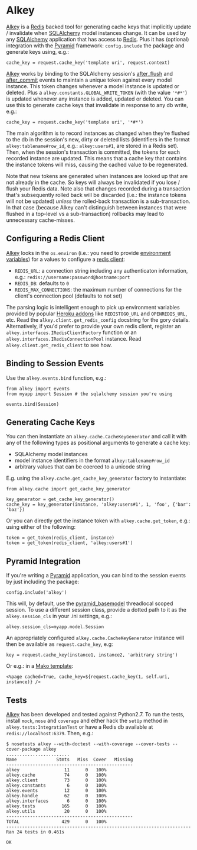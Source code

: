 # Alkey

[Alkey][] is a [Redis][] backed tool for generating cache keys that implicitly
update / invalidate when [SQLAlchemy][] model instances change. It can be used
by any [SQLAlchemy][] application that has access to [Redis][]. Plus it has
(optional) integration with the [Pyramid][] framework: `config.include` the
package and generate keys using, e.g.:

    cache_key = request.cache_key('template uri', request.context)

[Alkey][] works by binding to the SQLAlchemy session's [after_flush][] and
[after_commit][] events to maintain a unique token against every model instance.
This token changes whenever a model instance is updated or deleted. Plus a
`alkey.constants.GLOBAL_WRITE_TOKEN` (with the value `'*#*'`) is updated
whenever any instance is added, updated or deleted. You can use this to generate
cache keys that invalidate in response to any db write, e.g.:

    cache_key = request.cache_key('template uri', '*#*')

The main algorithm is to record instances as changed when they're flushed to the
db in the session's new, dirty or deleted lists (identifiers in the format
`alkey:tablename#row_id`, e.g.: `alkey:users#1`, are stored in a Redis set).
Then, when the session's transaction is committed, the tokens for each recorded
instance are updated. This means that a cache key that contains the instance
tokens will miss, causing the cached value to be regenerated.

Note that new tokens are generated when instances are looked up that are not
already in the cache. So keys will always be invalidated if you lose / flush
your Redis data. Note also that changes recorded during a transaction that's
subsequently rolled back will be discarded (i.e.: the instance tokens will not
be updated) *unless* the rolled-back transaction is a sub-transaction. In that
case (because Alkey can't distinguish between instances that were flushed in a
top-level vs a sub-transaction) rollbacks may lead to unnecessary cache-misses.

## Configuring a Redis Client

[Alkey][] looks in the `os.environ` (i.e.: you need to provide
[environment variables][]) for a values to configure a [redis client][]:

* `REDIS_URL`: a connection string including any authenticaton information, e.g.:
  `redis://username:password@hostname:port`
* `REDIS_DB`: defaults to `0`
* `REDIS_MAX_CONNECTIONS`: the maximum number of connections for the client's
  connection pool (defaults to not set)

The parsing logic is intelligent enough to pick up environment variables
provided by popular [Heroku addons][] like `REDISTOGO_URL` and `OPENREDIS_URL`,
etc. Read the `alkey.client.get_redis_config` docstring for the gory details.
Alternatively, if you'd prefer to provide your own redis client, register an `alkey.interfaces.IRedisClientFactory` function or an
`alkey.interfaces.IRedisConnectionPool` instance. Read 
`alkey.client.get_redis_client` to see how.

## Binding to Session Events

Use the `alkey.events.bind` function, e.g.:
    
    from alkey import events
    from myapp import Session # the sqlalchemy session you're using
    
    events.bind(Session)

## Generating Cache Keys

You can then instantiate an `alkey.cache.CacheKeyGenerator` and call it with
any of the following types as positional arguments to generate a cache key:

* SQLAlchemy model instances
* model instance identifiers in the format `alkey:tablename#row_id`
* arbitrary values that can be coerced to a unicode string

E.g. using the `alkey.cache.get_cache_key_generator` factory to instantiate:

    from alkey.cache import get_cache_key_generator
    
    key_generator = get_cache_key_generator()
    cache_key = key_generator(instance, 'alkey:users#1', 1, 'foo', {'bar': 'baz'})

Or you can directly get the instance token with `alkey.cache.get_token`, e.g.: using
either of the following:

    token = get_token(redis_client, instance)
    token = get_token(redis_client, 'alkey:users#1')

## Pyramid Integration

If you're writing a [Pyramid][] application, you can bind to the session events
by just including the package:

    config.include('alkey')

This will, by default, use the [pyramid_basemodel][] threadlocal scoped session.
To use a different session class, provide a dotted path to it as the
`alkey.session_cls` in your .ini settings, e.g.:

    alkey.session_cls=myapp.model.Session

An appropriately configured `alkey.cache.CacheKeyGenerator` instance will then
be available as ``request.cache_key``, e.g:

    key = request.cache_key(instance1, instance2, 'arbitrary string')

Or e.g.: in a [Mako template][]:

    <%page cached=True, cache_key=${request.cache_key(1, self.uri, instance)} />

## Tests

[Alkey][] has been developed and tested against Python2.7. To run the tests,
install `mock`, `nose` and `coverage` and either hack the `setUp` method in
`alkey.tests:IntegrationTest` or have a Redis db available at
`redis://localhost:6379`. Then, e.g.:

    $ nosetests alkey --with-doctest --with-coverage --cover-tests --cover-package alkey
    ........................
    Name               Stmts   Miss  Cover   Missing
    ------------------------------------------------
    alkey                 11      0   100%   
    alkey.cache           74      0   100%   
    alkey.client          73      0   100%   
    alkey.constants        6      0   100%   
    alkey.events          12      0   100%   
    alkey.handle          62      0   100%   
    alkey.interfaces       6      0   100%   
    alkey.tests          165      0   100%   
    alkey.utils           20      0   100%   
    ------------------------------------------------
    TOTAL                429      0   100%   
    ----------------------------------------------------------------------
    Ran 24 tests in 0.461s
    
    OK

[alkey]: http://github.com/thruflo/alkey
[Redis]: http://redis.io
[SQLAlchemy]: http://www.sqlalchemy.org/
[redis client]: https://github.com/andymccurdy/redis-py
[after_flush]: http://docs.sqlalchemy.org/ru/latest/orm/events.html#sqlalchemy.orm.events.SessionEvents.after_flush
[after_commit]: http://docs.sqlalchemy.org/ru/latest/orm/events.html#sqlalchemy.orm.events.SessionEvents.after_commit
[Pyramid]: http://docs.pylonsproject.org/projects/pyramid/en/latest
[Mako template]: http://www.makotemplates.org/
[pyramid_basemodel]: http://github.com/thruflo/pyramid_basemodel
[environment variables]: http://blog.akash.im/per-project-environment-variables-with-forema
[Heroku addons]: https://www.google.co.uk/search?q=Heroku+addons+redis